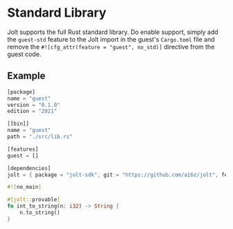 # Standard Library
Jolt supports the full Rust standard library. Do enable support, simply add the `guest-std` feature to the Jolt import in the guest's `Cargo.toml` file and remove the `#![cfg_attr(feature = "guest", no_std)]` directive from the guest code.

## Example
```rust
[package]
name = "guest"
version = "0.1.0"
edition = "2021"

[[bin]]
name = "guest"
path = "./src/lib.rs"

[features]
guest = []

[dependencies]
jolt = { package = "jolt-sdk", git = "https://github.com/a16z/jolt", features = ["guest-std"] }
```

```rust
#![no_main]

#[jolt::provable]
fn int_to_string(n: i32) -> String {
    n.to_string()
}
```
